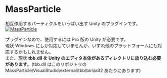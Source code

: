 MassParticle
============

相互作用するパーティクルをいっぱい出す Unity のプラグインです。
[![MassParticle](http://img.youtube.com/vi/TYdrYMecql0/0.jpg)](http://www.youtube.com/watch?v=TYdrYMecql0)


プラグインなので、使用するには Pro 版の Unity が必要です。  
現状 Windows にしか対応していませんが、いずれ他のプラットフォームにも対応するかもしれません。  
また、現状 **tbb.dll を Unity のエディタ本体があるディレクトリに放り込む必要があります**。(tbb.dll はこのリポジトリの MassParticle\VisualStudio\external\tbb\bin\ia32 あたりにあります)
